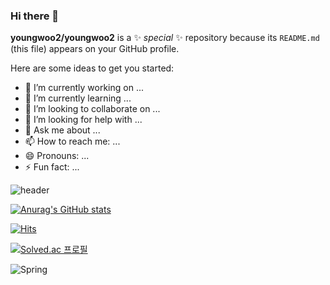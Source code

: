 ### Hi there 👋


**youngwoo2/youngwoo2** is a ✨ _special_ ✨ repository because its `README.md` (this file) appears on your GitHub profile.

Here are some ideas to get you started:

- 🔭 I’m currently working on ...
- 🌱 I’m currently learning ...
- 👯 I’m looking to collaborate on ...
- 🤔 I’m looking for help with ...
- 💬 Ask me about ...
- 📫 How to reach me: ...
- 😄 Pronouns: ...
- ⚡ Fun fact: ...

![header](https://capsule-render.vercel.app/api?type=waving&height=300&color=gradient&text=이영우입니다)

[![Anurag's GitHub stats](https://github-readme-stats.vercel.app/api?username=youngwoo2)](https://github.com/anuraghazra/github-readme-stats)

[![Hits](https://hits.seeyoufarm.com/api/count/incr/badge.svg?url=https%3A%2F%2Fgithub.com%2Fgjbae1212%2Fhit-counter&count_bg=%2379C83D&title_bg=%23555555&icon=&icon_color=%2394A3DF&title=hits&edge_flat=false)](https://hits.seeyoufarm.com)

[![Solved.ac
프로필](http://mazassumnida.wtf/api/generate_badge?boj={handle})](https://solved.ac/{handle})

![Spring](https://img.shields.io/badge/spring-6DB33F.svg?&style=for-the-badge&logo=spring&logoColor=white)
